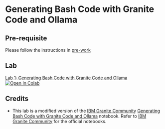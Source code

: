 # Generating Bash Code with Granite Code and Ollama

## Pre-requisite

Please follow the instructions in [pre-work](../pre-work/README.md)

## Lab

[Lab 1: Generating Bash Code with Granite Code and Ollama](../../notebooks/Text_to_Shell.ipynb)
   <a target="_blank" href="https://colab.research.google.com/github/IBM/granite-workshop/blob/main/notebooks/Text_to_Shell.ipynb">
   <img src="https://colab.research.google.com/assets/colab-badge.svg" alt="Open In Colab"/>
   </a>

## Credits

- This lab is a modified version of the [IBM Granite Community](https://github.com/ibm-granite-community) [Generating Bash Code with Granite Code and Ollama](https://github.com/ibm-granite-community/granite-code-cookbook/blob/main/recipes/Text_to_Shell/Text_to_Shell.ipynb) notebook. Refer to [IBM Granite Community](https://github.com/ibm-granite-community) for the official notebooks.
